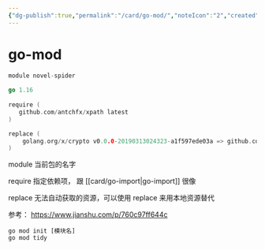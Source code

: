 ```yaml
---
{"dg-publish":true,"permalink":"/card/go-mod/","noteIcon":"2","created":"2021-07-17T23:33:45+08:00","updated":"2024-04-20T22:38:10+08:00"}
---
```



# go-mod

```go
module novel-spider  
  
go 1.16  
  
require (  
   github.com/antchfx/xpath latest  
)

replace (
    golang.org/x/crypto v0.0.0-20190313024323-a1f597ede03a => github.com/golang/crypto v0.0.0-20190313024323-a1f597ede03a
)

```

module 当前包的名字

require 指定依赖项， 跟  [[card/go-import\|go-import]] 很像

replace 无法自动获取的资源，可以使用 replace 来用本地资源替代

参考： https://www.jianshu.com/p/760c97ff644c


```Shell
go mod init [模块名]
go mod tidy
```
